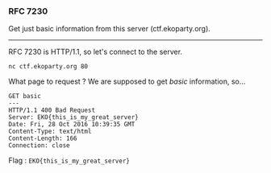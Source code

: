 ### RFC 7230

Get just basic information from this server (ctf.ekoparty.org).

---

RFC 7230 is HTTP/1.1, so let's connect to the server.

    nc ctf.ekoparty.org 80

What page to request ? We are supposed to get *basic* information, so...

    GET basic
    ---
    HTTP/1.1 400 Bad Request
    Server: EKO{this_is_my_great_server}
    Date: Fri, 28 Oct 2016 10:39:35 GMT
    Content-Type: text/html
    Content-Length: 166
    Connection: close

Flag : `EKO{this_is_my_great_server}`
